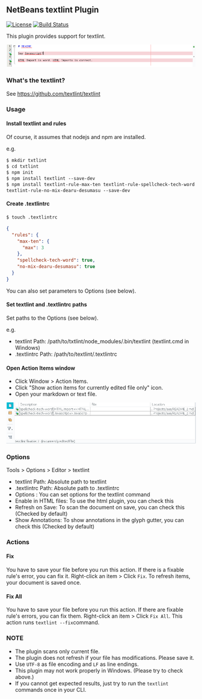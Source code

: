 ## NetBeans textlint Plugin

[![License](https://img.shields.io/badge/License-Apache%202.0-blue.svg)](https://opensource.org/licenses/Apache-2.0) [![Build Status](https://travis-ci.org/junichi11/netbeans-textlint-plugin.svg?branch=master)](https://travis-ci.org/junichi11/netbeans-textlint-plugin)

This plugin provides support for textlint.

![annotations](screenshots/nb-textlint-annotations.png)

### What's the textlint?

See https://github.com/textlint/textlint

### Usage

#### Install textlint and rules

Of course, it assumes that nodejs and npm are installed.

e.g.

```
$ mkdir txtlint
$ cd txtlint
$ npm init
$ npm install textlint --save-dev
$ npm install textlint-rule-max-ten textlint-rule-spellcheck-tech-word textlint-rule-no-mix-dearu-desumasu --save-dev
```

#### Create .textlintrc

```
$ touch .textlintrc
```

```json
{
  "rules": {
    "max-ten": {
      "max": 3
    },
    "spellcheck-tech-word": true,
    "no-mix-dearu-desumasu": true
  }
}
```

You can also set parameters to Options (see below).

#### Set textlint and .textlintrc paths

Set paths to the Options (see below).

e.g.

- textlint Path: /path/to/txtlint/node_modules/.bin/textlint (textlint.cmd in Windows)
- .textlintrc Path: /path/to/textlint/.textlintrc

#### Open Action Items window

- Click Window > Action Items.
- Click "Show action items for currently edited file only" icon.
- Open your markdown or text file.

![action items window](screenshots/nb-textlint-action-items-window.png)

### Options

Tools > Options > Editor > textlint

- textlint Path: Absolute path to textlint
- .textlintrc Path: Absolute path to .textlintrc
- Options : You can set options for the textlint command
- Enable in HTML files: To use the html plugin, you can check this
- Refresh on Save: To scan the document on save, you can check this (Checked by default)
- Show Annotations: To show annotations in the glyph gutter, you can check this (Checked by default)

### Actions

#### Fix

You have to save your file before you run this action.
If there is a fixable rule's error, you can fix it. Right-click an item > Click `Fix`.
To refresh items, your document is saved once.

#### Fix All

You have to save your file before you run this action.
If there are fixable rule's errors, you can fix them. Right-click an item > Click `Fix All`.
This action runs `textlint --fix`command.

### NOTE

- The plugin scans only current file.
- The plugin does not refresh if your file has modifications. Please save it.
- Use `UTF-8` as file encoding and `LF` as line endings.
- This plugin may not work properly in Windows. (Please try to check above.)
- If you cannot get expected results, just try to run the `textlint` commands once in your CLI.
